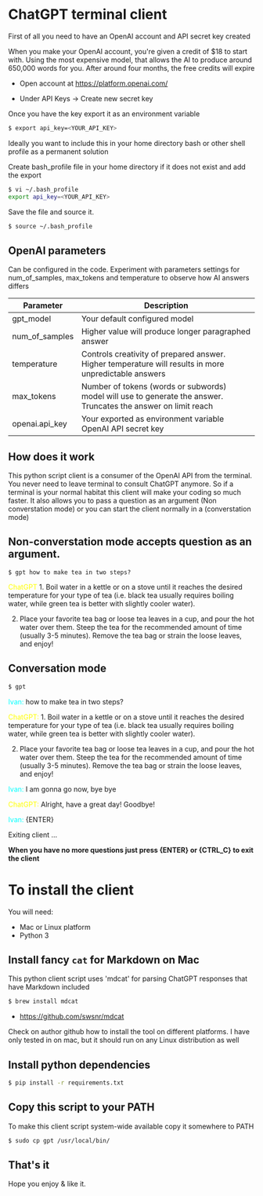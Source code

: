 # ChatGPT terminal client
First of all you need to have an OpenAI account and API secret key created

When you make your OpenAI account, you're given a credit of $18 to start with. Using the most expensive model, that allows the AI to produce around 650,000 words for you. After around four months, the free credits will expire

- Open account at https://platform.openai.com/

- Under API Keys -> Create new secret key

Once you have the key export it as an environment variable

```bash
$ export api_key=<YOUR_API_KEY>
```

Ideally you want to include this in your home directory bash or other shell profile as a permanent solution

Create bash_profile file in your home directory if it does not exist and add the export

```bash
$ vi ~/.bash_profile
export api_key=<YOUR_API_KEY>
```

Save the file and source it.

```bash
$ source ~/.bash_profile
```


## OpenAI parameters

Can be configured in the code. Experiment with parameters settings for num_of_samples, max_tokens and temperature to observe how AI answers differs 

| Parameter | Description |
| --- | --- |
| gpt_model | Your default configured model |
| num_of_samples | Higher value will produce longer paragraphed answer |
| temperature | Controls creativity of prepared answer. Higher temperature will results in more unpredictable answers |
| max_tokens | Number of tokens (words or subwords) model will use to generate the answer. Truncates the answer on limit reach |
| openai.api_key | Your exported as environment variable OpenAI API secret key |




## How does it work


This python script client is a consumer of the OpenAI API from the terminal. You never need to leave terminal to consult ChatGPT anymore. So if a terminal is your normal habitat this client will make your coding so much faster. It also allows you to pass a question as an argument (Non converstation mode) or you can start the client normally in a (converstation mode)

## Non-converstation mode accepts question as an argument.

```
$ gpt how to make tea in two steps?
```
<span style="color:yellow">ChatGPT</span> 1. Boil water in a kettle or on a stove until it reaches the desired temperature for your type of tea (i.e. black tea usually requires boiling water, while green tea is better with slightly cooler water).

 2. Place your favorite tea bag or loose tea leaves in a cup, and pour the hot water over them. Steep the tea for the recommended amount of time (usually 3-5 minutes). Remove the tea bag or strain the loose leaves, and enjoy!

## Conversation mode
```bash
$ gpt
```
<span style="color:cyan">Ivan: </span> how to make tea in two steps?

<span style="color:yellow">ChatGPT: </span>1. Boil water in a kettle or on a stove until it reaches the desired temperature for your type of tea (i.e. black tea usually requires boiling water, while green tea is better with slightly cooler water).

 2. Place your favorite tea bag or loose tea leaves in a cup, and pour the hot water over them. Steep the tea for the recommended amount of time (usually 3-5 minutes). Remove the tea bag or strain the loose leaves, and enjoy!

<span style="color:cyan">Ivan: </span>I am gonna go now, bye bye

<span style="color:yellow">ChatGPT: </span>Alright, have a great day! Goodbye!

<span style="color:cyan">Ivan: </span> {ENTER}

Exiting client ...

**When you have no more questions just press {ENTER} or {CTRL_C} to exit the client**

# To install the client
You will need:

- Mac or Linux platform
- Python 3

## Install fancy `cat` for Markdown on Mac
This python client script uses 'mdcat' for parsing ChatGPT responses that have Markdown included

```bash
$ brew install mdcat
```

- https://github.com/swsnr/mdcat

Check on author github how to install the tool on different platforms. I have only tested in on mac, but it should run on any Linux distribution as well


## Install python dependencies

```bash
$ pip install -r requirements.txt
```

## Copy this script to your PATH

To make this client script system-wide available copy it somewhere to PATH

```bash
$ sudo cp gpt /usr/local/bin/
```

## That's it
Hope you enjoy & like it.